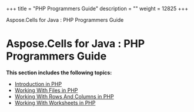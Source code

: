 +++
title = "PHP Programmers Guide" 
description = "" 
weight = 12825 
+++

Aspose.Cells for Java : PHP Programmers Guide  

# Aspose.Cells for Java : PHP Programmers Guide


**This section includes the following topics:**

*   [Introduction in PHP](https://docs2.aspose.com/cells/java/plugins/asposecellsjavaforphp/phpprogrammersguide/introductioninphp/)
*   [Working With Files in PHP](https://docs2.aspose.com/cells/java/plugins/asposecellsjavaforphp/phpprogrammersguide/workingwithfilesinphp/)
*   [Working With Rows And Columns in PHP](https://docs2.aspose.com/cells/java/plugins/asposecellsjavaforphp/phpprogrammersguide/workingwithrowsandcolumnsinphp/)
*   [Working With Worksheets in PHP](https://docs2.aspose.com/cells/java/plugins/asposecellsjavaforphp/phpprogrammersguide/workingwithworksheetsinphp/)

